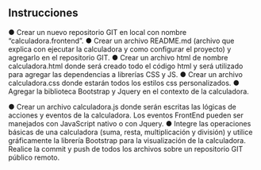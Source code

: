 ## Instrucciones

● Crear un nuevo repositorio GIT en local con nombre “calculadora.frontend”.
● Crear un archivo README.md (archivo que explica con ejecutar la calculadora y como configurar
el proyecto) y agregarlo en el repositorio GIT.
● Crear un archivo html de nombre calculadora.html donde será creado todo el código html y será
utilizado para agregar las dependencias a librerías CSS y JS.
● Crear un archivo calculadora.css donde estarán todos los estilos css personalizados.
● Agregar la biblioteca Bootstrap y Jquery en el contexto de la calculadora.

● Crear un archivo calculadora.js donde serán escritas las lógicas de acciones y eventos de la
calculadora. Los eventos FrontEnd pueden ser manejados con JavaScript nativo o con Jquery.
● Integre las operaciones básicas de una calculadora (suma, resta, multiplicación y división) y
utilice gráficamente la librería Bootstrap para la visualización de la calculadora.
Realice la commit y push de todos los archivos sobre un repositorio GIT público remoto.
